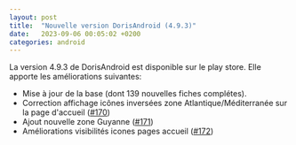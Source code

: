 ```yaml
---
layout: post
title:  "Nouvelle version DorisAndroid (4.9.3)"
date:   2023-09-06 00:05:02 +0200
categories: android
---
```

La version 4.9.3 de DorisAndroid est disponible sur le play store. 
Elle apporte les améliorations suivantes:

- Mise à jour de la base (dont 139 nouvelles fiches complétes).<br />
- Correction affichage icônes inversées zone Atlantique/Méditerranée sur la page d'accueil (<a href="https://github.com/doris-ffessm/doris-android/issues/170">#170</a>) <br />
- Ajout nouvelle zone Guyanne (<a href="https://github.com/doris-ffessm/doris-android/issues/171">#171</a>) <br />
- Améliorations visibilités icones pages accueil (<a href="https://github.com/doris-ffessm/doris-android/issues/172">#172</a>) <br />

